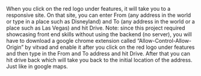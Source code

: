 When you click on the red logo under features, it will take you to a responsive site. On that site, you can enter From (any address in the world or type in a place such as Disneyland) and To (any address in the world or a place such as Las Vegas) and hit Drive. Note: since this project required showcasing front end skills without using the backend (no server), you will have to download a google chrome extension called “Allow-Control-Allow-Origin” by vitvad and enable it after you click on the red logo under features and then type in the From and To address and hit Drive. After that you can hit drive back which will take you back to the initial location of the address. Just like in google maps.
